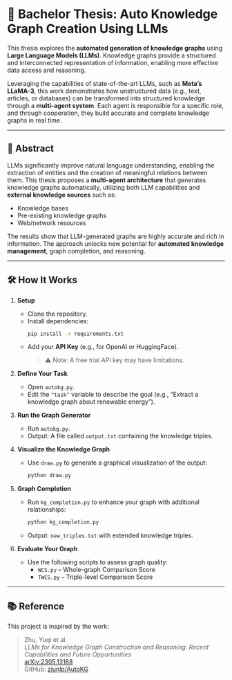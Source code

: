 # 🧠 Bachelor Thesis: Auto Knowledge Graph Creation Using LLMs

This thesis explores the **automated generation of knowledge graphs** using **Large Language Models (LLMs)**. Knowledge graphs provide a structured and interconnected representation of information, enabling more effective data access and reasoning.

Leveraging the capabilities of state-of-the-art LLMs, such as **Meta’s LLaMA-3**, this work demonstrates how unstructured data (e.g., text, articles, or databases) can be transformed into structured knowledge through a **multi-agent system**. Each agent is responsible for a specific role, and through cooperation, they build accurate and complete knowledge graphs in real time.

---

## 📌 Abstract

LLMs significantly improve natural language understanding, enabling the extraction of entities and the creation of meaningful relations between them. This thesis proposes a **multi-agent architecture** that generates knowledge graphs automatically, utilizing both LLM capabilities and **external knowledge sources** such as:

- Knowledge bases  
- Pre-existing knowledge graphs  
- Web/network resources  

The results show that LLM-generated graphs are highly accurate and rich in information. The approach unlocks new potential for **automated knowledge management**, graph completion, and reasoning.

---

## 🛠️ How It Works

1. **Setup**
   - Clone the repository.
   - Install dependencies:  
     ```bash
     pip install -r requirements.txt
     ```
   - Add your **API Key** (e.g., for OpenAI or HuggingFace).
     > ⚠️ Note: A free trial API key may have limitations.

2. **Define Your Task**
   - Open `autokg.py`.
   - Edit the `"task"` variable to describe the goal (e.g., “Extract a knowledge graph about renewable energy”).

3. **Run the Graph Generator**
   - Run `autokg.py`.
   - Output: A file called `output.txt` containing the knowledge triples.

4. **Visualize the Knowledge Graph**
   - Use `draw.py` to generate a graphical visualization of the output:
     ```bash
     python draw.py
     ```

5. **Graph Completion**
   - Run `kg_completion.py` to enhance your graph with additional relationships:
     ```bash
     python kg_completion.py
     ```
   - Output: `new_triples.txt` with extended knowledge triples.

6. **Evaluate Your Graph**
   - Use the following scripts to assess graph quality:
     - `WCS.py` – Whole-graph Comparison Score  
     - `TWCS.py` – Triple-level Comparison Score

---

## 📚 Reference

This project is inspired by the work:

> Zhu, Yuqi et al.  
> *LLMs for Knowledge Graph Construction and Reasoning: Recent Capabilities and Future Opportunities*  
> [arXiv:2305.13168](https://arxiv.org/abs/2305.13168)  
> GitHub: [zjunlp/AutoKG](https://github.com/zjunlp/AutoKG)




